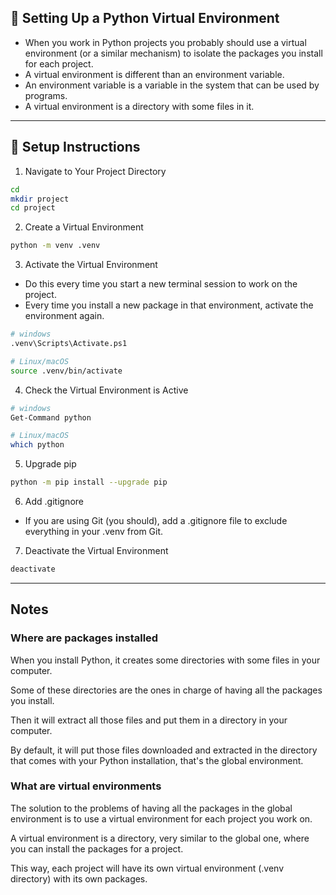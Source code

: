 ## 🐍 Setting Up a Python Virtual Environment

- When you work in Python projects you probably should use a virtual environment (or a similar mechanism) to isolate the packages you install for each project.
- A virtual environment is different than an environment variable.
- An environment variable is a variable in the system that can be used by programs.
- A virtual environment is a directory with some files in it.

---
## 🚀 Setup Instructions

1. Navigate to Your Project Directory

```bash
cd
mkdir project
cd project
```

2. Create a Virtual Environment
```bash
python -m venv .venv
```

3. Activate the Virtual Environment
- Do this every time you start a new terminal session to work on the project.
- Every time you install a new package in that environment, activate the environment again.
```bash
# windows
.venv\Scripts\Activate.ps1

# Linux/macOS
source .venv/bin/activate
```

4. Check the Virtual Environment is Active
```bash
# windows
Get-Command python

# Linux/macOS
which python
```

5. Upgrade pip
```bash
python -m pip install --upgrade pip
```

6. Add .gitignore
- If you are using Git (you should), add a .gitignore file to exclude everything in your .venv from Git.

7. Deactivate the Virtual Environment
```bash
deactivate
```

---
## Notes

### Where are packages installed
When you install Python, it creates some directories with some files in your computer.

Some of these directories are the ones in charge of having all the packages you install.

Then it will extract all those files and put them in a directory in your computer.

By default, it will put those files downloaded and extracted in the directory that comes with your Python installation, that's the global environment.


### What are virtual environments
The solution to the problems of having all the packages in the global environment is to use a virtual environment for each project you work on.

A virtual environment is a directory, very similar to the global one, where you can install the packages for a project.

This way, each project will have its own virtual environment (.venv directory) with its own packages.


